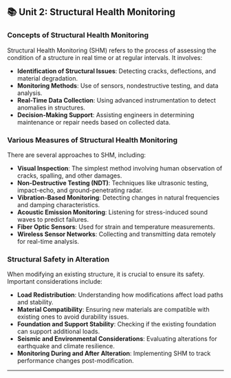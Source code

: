 ## 📚 Unit 2: Structural Health Monitoring

### **Concepts of Structural Health Monitoring**
Structural Health Monitoring (SHM) refers to the process of assessing the condition of a structure in real time or at regular intervals. It involves:
- **Identification of Structural Issues**: Detecting cracks, deflections, and material degradation.
- **Monitoring Methods**: Use of sensors, nondestructive testing, and data analysis.
- **Real-Time Data Collection**: Using advanced instrumentation to detect anomalies in structures.
- **Decision-Making Support**: Assisting engineers in determining maintenance or repair needs based on collected data.

### **Various Measures of Structural Health Monitoring**
There are several approaches to SHM, including:
- **Visual Inspection**: The simplest method involving human observation of cracks, spalling, and other damages.
- **Non-Destructive Testing (NDT)**: Techniques like ultrasonic testing, impact-echo, and ground-penetrating radar.
- **Vibration-Based Monitoring**: Detecting changes in natural frequencies and damping characteristics.
- **Acoustic Emission Monitoring**: Listening for stress-induced sound waves to predict failures.
- **Fiber Optic Sensors**: Used for strain and temperature measurements.
- **Wireless Sensor Networks**: Collecting and transmitting data remotely for real-time analysis.

### **Structural Safety in Alteration**
When modifying an existing structure, it is crucial to ensure its safety. Important considerations include:
- **Load Redistribution**: Understanding how modifications affect load paths and stability.
- **Material Compatibility**: Ensuring new materials are compatible with existing ones to avoid durability issues.
- **Foundation and Support Stability**: Checking if the existing foundation can support additional loads.
- **Seismic and Environmental Considerations**: Evaluating alterations for earthquake and climate resilience.
- **Monitoring During and After Alteration**: Implementing SHM to track performance changes post-modification.

---
